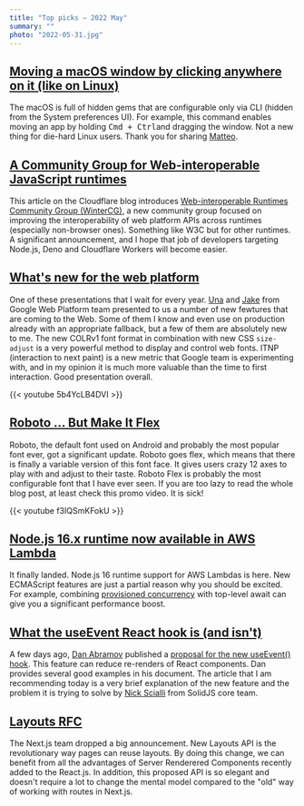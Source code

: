 ```yaml
---
title: "Top picks — 2022 May"
summary: ""
photo: "2022-05-31.jpg"
---
```


## [Moving a macOS window by clicking anywhere on it (like on Linux)](https://mmazzarolo.com/blog/2022-04-16-drag-window-by-clicking-anywhere-on-macos/)

The macOS is full of hidden gems that are configurable only via CLI (hidden from the System preferences UI). For example, this command enables moving an app by holding <kbd>Cmd + Ctrl</kbd>and dragging the window. Not a new thing for die-hard Linux users. Thank you for sharing [Matteo](https://twitter.com/mazzarolomatteo).

## [A Community Group for Web-interoperable JavaScript runtimes](https://blog.cloudflare.com/introducing-the-wintercg/)

This article on the Cloudflare blog introduces [Web-interoperable Runtimes Community Group (WinterCG)](https://wintercg.org), a new community group focused on improving the interoperability of web platform APIs across runtimes (especially non-browser ones). Something like W3C but for other runtimes. A significant announcement, and I hope that job of developers targeting Node.js, Deno and Cloudflare Workers will become easier.

## [What's new for the web platform](https://youtu.be/5b4YcLB4DVI)

One of these presentations that I wait for every year. [Una](https://twitter.com/Una) and [Jake](https://twitter.com/jaffathecake) from Google Web Platform team presented to us a number of new fewtures that are coming to the Web. Some of them I know and even use on production already with an appropriate fallback, but a few of them are absolutely new to me. The new COLRv1 font format in combination with new CSS `size-adjust` is a very powerful method to display and control web fonts. ITNP (interaction to next paint) is a new metric that Google team is experimenting with, and in my opinion it is much more valuable than the time to first interaction. Good presentation overall.

{{< youtube 5b4YcLB4DVI >}}

## [Roboto … But Make It Flex](https://material.io/blog/roboto-flex)

Roboto, the default font used on Android and probably the most popular font ever, got a significant update. Roboto goes flex, which means that there is finally a variable version of this font face. It gives users crazy 12 axes to play with and adjust to their taste. Roboto Flex is probably the most configurable font that I have ever seen. If you are too lazy to read the whole blog post, at least check this promo video. It is sick!

{{< youtube f3IQSmKFokU >}}

## [Node.js 16.x runtime now available in AWS Lambda](https://aws.amazon.com/blogs/compute/node-js-16-x-runtime-now-available-in-aws-lambda/)

It finally landed. Node.js 16 runtime support for AWS Lambdas is here. New ECMAScript features are just a partial reason why you should be excited. For example, combining [provisioned concurrency](https://docs.aws.amazon.com/lambda/latest/dg/provisioned-concurrency.html) with top-level await can give you a significant performance boost.

## [What the useEvent React hook is (and isn't)](https://typeofnan.dev/what-the-useevent-react-hook-is-and-isnt/)

A few days ago, [Dan Abramov](https://twitter.com/dan_abramov) published a [proposal for the new useEvent() hook](https://github.com/reactjs/rfcs/blob/useevent/text/0000-useevent.md). This feature can reduce re-renders of React components. Dan provides several good examples in his document. The article that I am recommending today is a very brief explanation of the new feature and the problem it is trying to solve by [Nick Scialli](https://twitter.com/nas5w) from SolidJS core team.

## [Layouts RFC](https://nextjs.org/blog/layouts-rfc)

The Next.js team dropped a big announcement. New Layouts API is the revolutionary way pages can reuse layouts. By doing this change, we can benefit from all the advantages of Server Renderered Components recently added to the React.js. In addition, this proposed API is so elegant and doesn't require a lot to change the mental model compared to the "old" way of working with routes in Next.js.

